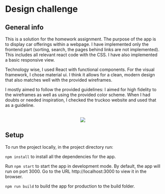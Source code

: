 # Design challenge
## General info
This is a solution for the homework assignment. The purpose of the app is to display car offerings within a webpage. I have implemented only the frontend part (sorting, search, the pages behind links are not implemented). This includes all relevant react code with the CSS. I have also implemented a basic responsive view.

Technology wise, I used React with functional components. For the visual framework, I chose material ui. I think it allows for a clean, modern design that also matches well with the provided wireframes.

I mostly aimed to follow the provided guidelines: I aimed for high fidelity to the wireframes as well as using the provided color scheme. When I had doubts or needed inspiration, I checked the truckoo website and used that as a guideline.
<br><br>

<p align="center"><img src="https://res.cloudinary.com/fluffy-carnival/image/upload/v1622153024/truckoo_ju2avp.jpg"></p>

## Setup

To run the project locally, in the project directory run: 

`npm install`
to install all the dependencies for the app.

Run `npm start` to start the app in development mode. 
By default, the app will run on port 3000. Go to the URL http://localhost:3000 to view it in the browser.

`npm run build` to build the app for production to the build folder.

